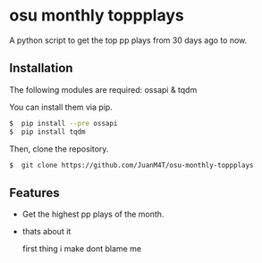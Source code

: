 
# osu monthly toppplays

A python script to get the top pp plays from 30 days ago to now.

## Installation 

The following modules are required: ossapi & tqdm

You can install them via pip.

```bash 
$  pip install --pre ossapi
$  pip install tqdm
```
Then, clone the repository.

```bash 
$  git clone https://github.com/JuanM4T/osu-monthly-toppplays
```

## Features

- Get the highest pp plays of the month.
- thats about it

  
  
  
  
  
  
  
  first thing i make dont blame me
